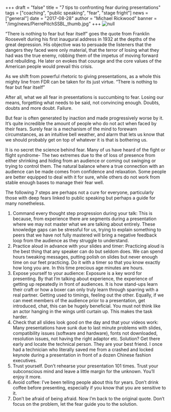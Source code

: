 +++
draft = "false"
title = "7 tips to confronting fear during presentations"
tags = ["coaching", "public speaking", "fear", "stage fright"]
news = ["general"]
date = "2017-08-28"
author = "Michael Rickwood"
banner = "/img/news/PierrePitchSSBL_thumb.jpg"
+++
![null](/img/news/PierrePitchSSBL.jpg)

“There is nothing to fear but fear itself” goes the quote from Franklin Roosevelt during his first inaugural address in 1932 at the depths of the great depression. His objective was to persuade the listeners that the dangers they faced were only material, that the terror of losing what they had was the true enemy, robbing them of the impetus of moving forward and rebuilding. He later on evokes that courage and the core values of the American people would prevail this crisis. 

As we shift from powerful rhetoric to giving presentations, as a whole this mighty line from FDR can be taken for its just virtue. “There is nothing to fear but fear itself”

After all, what we all fear in presentations is succumbing to fear. Losing our means, forgetting what needs to be said, not convincing enough. Doubts, doubts and more doubt. Failure.

But fear is often generated by inaction and made progressively worse by it. It’s quite incredible the amount of people who do not act when faced by their fears. Surely fear is a mechanism of the mind to forewarn circumstances, as an intuitive bell weather, and alarm that lets us know that we should probably get on top of whatever it is that is bothering us.

It is no secret the science behind fear. Many of us have heard of the fight or flight syndrome- The two extremes due to the of loss of presence from either shrinking and hiding from an audience or coming out swinging or trying to control them. The natural balance where a true connection with an audience can be made comes from confidence and relaxation. Some people are better equipped to deal with it for sure, while others do not work from stable enough bases to manage their fear well. 

The following 7 steps are perhaps not a cure for everyone, particularly those with deep fears linked to public speaking but perhaps a guide for many nonetheless.  

1. Command every thought step progression during your talk: This is because, from experience there are segments during a presentation where we may not master what we are talking about entirely. These knowledge gaps can be stressful for us, trying to explain something to peers that we have not fully mastered will bring a negative feedback loop from the audience as they struggle to understand. 
2. Practice aloud in advance with your slides and timer: Practicing aloud is the best thing that any speaker can do but seldom does. We can spend hours tweaking messages, putting polish on slides but never enough time on our feet practicing. Do it with a timer so that you know exactly how long you are. In this time precious age minutes are hours. 
3. Expose yourself to your audience: Exposure is a key word for presenting. By that I’m talking about experience, the experience of getting up repeatedly in front of audiences. It is how stand-ups learn their craft or how a boxer can only truly learn through sparring with a real partner. Getting used to timings, feeling out the other. Equally, if we can meet members of the audience prior to a presentation, get introduced, chat, this can be hugely beneficial. You must not think like an actor hanging in the wings until curtain up. This makes the task harder. 
4. Check that all slides look good on the day and that your videos work: Many presentations have sunk due to last minute problems with slides, compatibility issues (software and hardware), fonts not downloaded, resolution issues, not having the right adaptor etc. Solution? Get there early and locate the technical person. They are your best friend. I once had a technician who literally saved me from a crashed and locked keynote during a presentation in front of a dozen Chinese fashion executives.
5. Trust yourself. Don’t rehearse your presentation 101 times. Trust your subconscious mind and leave a little margin for the unknown. You’ll enjoy it more. 
6. Avoid coffee: I’ve been telling people about this for years. Don’t drink coffee before presenting, especially if you know that you are sensitive to it. 
7. Don’t be afraid of being afraid. Now I’m back to the original quote. Don’t focus on the problem, let the fear guide you to the solution.
